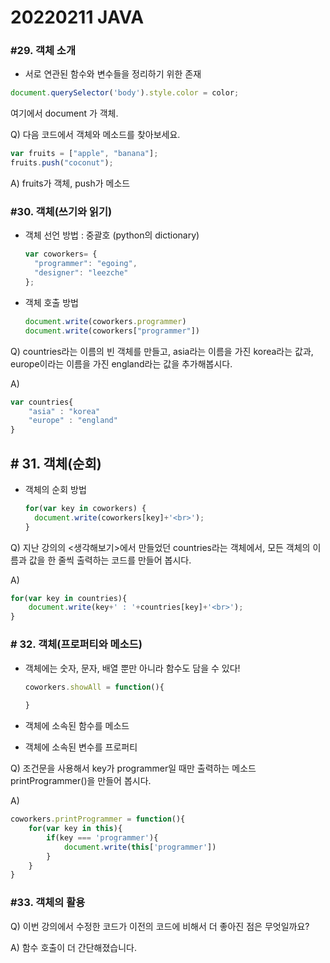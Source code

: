 # 20220211 JAVA 



### #29. 객체 소개



*  서로 연관된 함수와 변수들을 정리하기 위한 존재

  ```javascript
  document.querySelector('body').style.color = color;
  ```

  여기에서 document 가 객체.



Q) 다음 코드에서 객체와 메소드를 찾아보세요.



```javascript
var fruits = ["apple", "banana"];
fruits.push("coconut");
```



A) fruits가 객체, push가 메소드



### #30. 객체(쓰기와 읽기)



* 객체 선언 방법 : 중괄호 (python의 dictionary)

  ```javascript
  var coworkers= {
    "programmer": "egoing",
    "designer": "leezche"
  };
  ```

* 객체 호출 방법 

  ```javascript
  document.write(coworkers.programmer)
  document.write(coworkers["programmer"])
  ```



Q) countries라는 이름의 빈 객체를 만들고, asia라는 이름을 가진 korea라는 값과, europe이라는 이름을 가진 england라는 값을 추가해봅시다.



A)

```javascript
var countries{
    "asia" : "korea"
    "europe" : "england"
}
```



## # 31. 객체(순회)



* 객체의 순회 방법

  ```javascript
  for(var key in coworkers) {
    document.write(coworkers[key]+'<br>');
  }
  ```



Q) 지난 강의의 <생각해보기>에서 만들었던 countries라는 객체에서, 모든 객체의 이름과 값을 한 줄씩 출력하는 코드를 만들어 봅시다.



A) 

```javascript
for(var key in countries){
    document.write(key+' : '+countries[key]+'<br>');
}
```



### # 32. 객체(프로퍼티와 메소드)



* 객체에는 숫자, 문자, 배열 뿐만 아니라 함수도 담을 수 있다!

  ```javascript
  coworkers.showAll = function(){
      
  }
  ```

* 객체에 소속된 함수를 메소드

* 객체에 소속된 변수를 프로퍼티

Q) 조건문을 사용해서 key가 programmer일 때만 출력하는 메소드 printProgrammer()을 만들어 봅시다.



A)

```javascript
coworkers.printProgrammer = function(){
    for(var key in this){
        if(key === 'programmer'){
            document.write(this['programmer'])
        }
    }
}
```



### #33. 객체의 활용



Q) 이번 강의에서 수정한 코드가 이전의 코드에 비해서 더 좋아진 점은 무엇일까요?



A) 함수 호출이 더 간단해졌습니다.